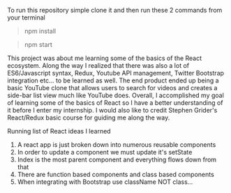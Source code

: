 To run this repository simple clone it and then run these 2 commands from your terminal
> npm install

> npm start

This project was about me learning some of the basics of the React ecosystem. Along the way I realized that there was also a lot of ES6/Javascript syntax, Redux, Youtube API management, Twitter Bootstrap integration etc... to be learned as well. The end product ended up being a basic YouTube clone that allows users to search for videos and creates a side-bar list view much like YouTube does. Overall, I accomplished my goal of learning some of the basics of React so I have a better understanding of it before I enter my internship. I would also like to credit Stephen Grider's React/Redux basic course for guiding me along the way.

Running list of React ideas I learned
  1) A react app is just broken down into numerous reusable components
  2) In order to update a component we must update it's setState
  3) Index is the most parent component and everything flows down from that
  3) There are function based components and class based components
  4) When integrating with Bootstrap use className NOT class...
